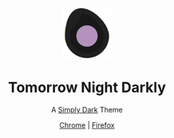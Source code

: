 <div align=center>

<img width="100px" src="icon/tomorrow-night-darkly.svg" alt="Tomorrow Night Darkly icon">

# Tomorrow Night Darkly

A [Simply Dark](https://simplydark.net) Theme

[Chrome](https://chrome.google.com/webstore/detail/tomorrow-night-darkly/najhldfogkjhgdaaloddlfdgjfolnoik)
|
[Firefox](https://addons.mozilla.org/en-US/firefox/addon/tomorrow-night-darkly/)

</div>
